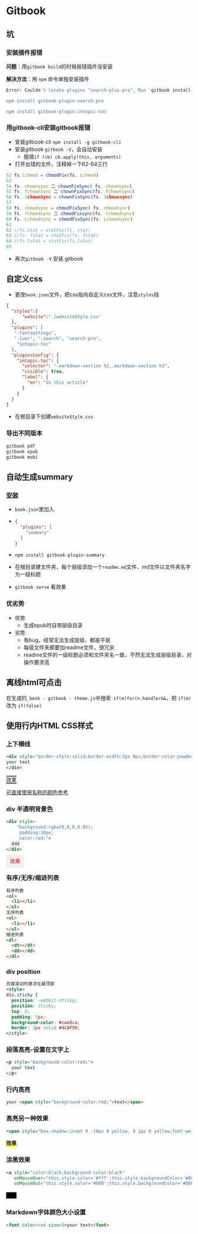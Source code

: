 # Gitbook

## 坑

### 安装插件报错

**问题**：用`gitbook build`的时候报错插件没安装

**解决方法**：用 `npm` 命令单独安装插件

```bash
Error: Couldn't locate plugins "search-plus-pro", Run 'gitbook install' to install plugins from registry.

npm install gitbook-plugin-search-pro

npm install gitbook-plugin-intopic-toc
```

### 用gitbook-cli安装gitbook报错

- 安装gitbook-cli `npm install -g gitbook-cli`
- 安装gitbook `gitbook -V`，会自动安装
  - 报错`if (cb) cb.apply(this, arguments)`
- 打开出错的文件，注释掉一下62-64三行

```js
52 fs.lchmod = chmodFix(fs. Lchmod)
53
54 fs. chownsync 二 chownFixSync( fs. chownsync)
55 fs. fchownsync 二 chownFixSync(fs. fchownsync)
56 fs. 1chownSync = chownFixSync(fs. 1chownsync)
57
58 fs. chmodsync = chmodFixSync( fs. chmodsync)
59 fs. fchmodsync 二 chmodFixsync(fs. fchmodsync)
60 fs. Lchmodsync = chmodFixSync(fs. Lchmodsync)
61
62 //fs.stat = statFix(fs. stat)
63 //fs. fstat = statFix(fs. fstat)
64 //fs.lstat = statFix(fs.lstat)
65
```

- 再次`gitbook -V` 安装 gitbook





## 自定义css

- 更改`book.json`文件，把css指向自定义css文件，注意`styles`段

```json
{
  "styles":{
      "website":"./websiteStyle.css"
  },
  "plugins": [
   "-fontsettings",
   "-lunr", "-search", "search-pro",	
    "intopic-toc"
  ],
  "pluginsConfig": {
    "intopic-toc": {
      "selector": ".markdown-section h2,.markdown-section h3",
      "visible": true,
      "label": {
        "en": "In this article"
      }
    }
  }
}
```

- 在根目录下创建`websiteStyle.css`



### 导出不同版本

```bash
gitbook pdf
gitbook epub
gitbook mobi
```



## 自动生成summary

### [安装](https://github.com/julianxhokaxhiu/gitbook-plugin-summary)

- `book.json`里加入

- ```json
  {
    "plugins": [
      "summary"
    ]
  }
  ```

- `npm install gitbook-plugin-summary`

- 在根目录建文件夹，每个层级添加一个`readme.md`文件，md文件以文件夹名字为一级标题

- `gitbook serve` 看效果

### 优劣势

- 优势
  - 生成epub时自带层级目录
- 劣势
  - 有bug，经常无法生成层级，都是平层
  - 每级文件夹都要加readme文件，很冗余
  - readme文件的一级标题必须和文件夹名一致，不然无法生成层级目录，对操作要求高



## 离线html可点击

在生成的`_book - gitbook - theme.js`中搜索` if(m)for(n.handler&&`，把 `if(m)`改为 `if(false)`



## 使用行内HTML CSS样式

### 上下横线

```html
<div style="border-style:solid;border-width:2px 0px;border-color:powderblue:padding:10px;margin-bottom:10px;">
your text
</div>
```

<span style="border-style:solid;border-width:2px 0px;border-color:powderblue:padding:10px;margin-bottom:10px;">
效果
</span>



[可直接使用名称的颜色参考](https://www.w3schools.com/colors/colors_names.asp)

### div 半透明背景色

```html
<div style=
    "background:rgba(0,0,0,0.05);
     padding:10px;
     color:red;">
  ddd
</div>
```

<span style=
    "background:rgba(0,0,0,0.05);
     padding:10px;
     color:red;">
  效果
</span>



### 有序/无序/缩进列表

```html
有序列表
<ol>
  <li></li>
</ol>
无序列表
<ul>
  <li></li>
</ul>
缩进列表
<dl>
  <dt></dt>
  <dd></dd>
</dl>
```



### div position

```html
页面滚动时悬浮在最顶部
<style>
div.sticky {
  position: -webkit-sticky;
  position: sticky;
  top: 0;
  padding: 5px;
  background-color: #cae8ca;
  border: 2px solid #4CAF50;
</style>
```



### 段落高亮-设置在文字上

```html
<p style="background-color:red;">
  your text
</p>
```



### 行内高亮

```html
your <span style="background-color:red;">text</span>
```



### 高亮另一种效果

```html
<span style="box-shadow:inset 0 -10px 0 yellow, 0 2px 0 yellow;font-weight:bold;"></span>
```

<span style="box-shadow:inset 0 -10px 0 yellow, 0 2px 0 yellow;font-weight:bold;">效果</span>



### 涂黑效果

```html
<a style="color:black;background-color:black"
   onMouseOver="this.style.color='#fff';this.style.backgroundColor='#000'"
   onMouseOut="this.style.color='#000';this.style.backgroundColor='#000'" >Text</a>
```

<a style="color:black;background-color:black"
   onMouseOver="this.style.color='#fff';this.style.backgroundColor='#000'"
   onMouseOut="this.style.color='#000';this.style.backgroundColor='#000'" >效果</a>

### Markdown字体颜色大小设置

```markdown
<font color=red size=5>your text</font>
```



